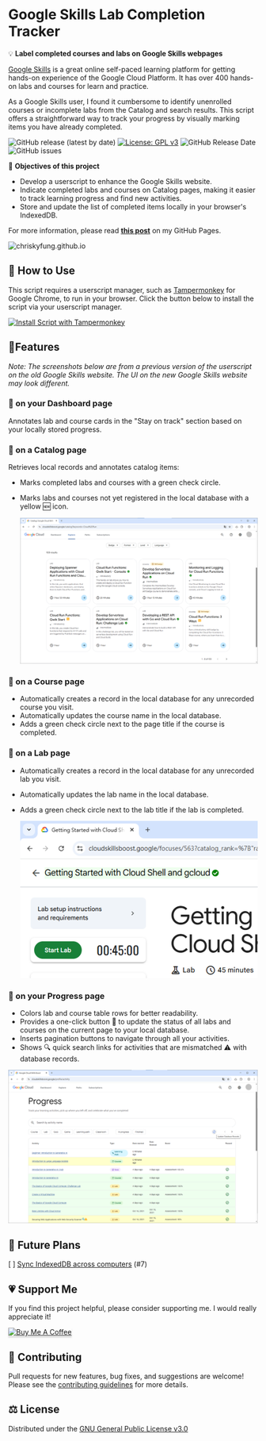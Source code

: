 # Google Skills Lab Completion Tracker

💡 **Label completed courses and labs on Google Skills webpages**

[Google Skills](https://www.skills.google) is a great online self-paced learning platform for getting hands-on experience of the Google Cloud Platform. It has over 400 hands-on labs and courses for learn and practice.

As a Google Skills user, I found it cumbersome to identify unenrolled courses or incomplete labs from the Catalog and search results. This script offers a straightforward way to track your progress by visually marking items you have already completed.

![GitHub release (latest by date)](https://img.shields.io/github/v/release/chriskyfung/qwiklabs-completed-labs-tracker) [![License: GPL v3](https://img.shields.io/badge/License-GPLv3-blue.svg)](https://www.gnu.org/licenses/gpl-3.0) ![GitHub Release Date
](https://img.shields.io/github/release-date/chriskyfung/qwiklabs-completed-labs-tracker) ![GitHub issues
](https://img.shields.io/github/issues-raw/chriskyfung/qwiklabs-completed-labs-tracker)

🎯 **Objectives of this project**

- Develop a userscript to enhance the Google Skills website.
- Indicate completed labs and courses on Catalog pages, making it easier to track learning progress and find new activities.
- Store and update the list of completed items locally in your browser's IndexedDB.

For more information, please read [**this post**](https://chriskyfung.github.io/blog/qwiklabs/Qwiklabs-User-Tips-for-Learning_Google_Cloud_Platform) on my GitHub Pages.

 ![chriskyfung.github.io](https://img.shields.io/website?down_message=offline&up_message=online&url=https%3A%2F%2Fchriskyfung.github.io%2Fblog%2Fqwiklabs%2Fuserscript-for-labelling-completed-qwiklabs)

## 🛴 How to Use

This script requires a userscript manager, such as [Tampermonkey](https://chrome.google.com/webstore/detail/tampermonkey/dhdgffkkebhmkfjojejmpbldmpobfkfo) for Google Chrome, to run in your browser. Click the button below to install the script via your userscript manager.

[![Install Script with Tampermonkey](https://img.shields.io/badge/-Install%20Script-brightgreen?color=green&logo=tampermonkey&style=for-the-badge)](https://github.com/chriskyfung/qwiklabs-completed-labs-tracker/raw/main/qwiklabs-explorer.user.js)

## 🎠Features

*Note: The screenshots below are from a previous version of the userscript on the old Google Skills website. The UI on the new Google Skills website may look different.*

### 🌈 on your Dashboard page

Annotates lab and course cards in the "Stay on track" section based on your locally stored progress.

### 🌈 on a Catalog page

Retrieves local records and annotates catalog items:

- Marks completed labs and courses with a green check circle.
- Marks labs and courses not yet registered in the local database with a yellow 🆕 icon.

  ![Screenshot of a Catalog page](screenshots/v3.x/cloudskillsboost-tracker-catalog-page-demo.png)

### 🌈 on a Course page

- Automatically creates a record in the local database for any unrecorded course you visit.
- Automatically updates the course name in the local database.
- Adds a green check circle next to the page title if the course is completed.

### 🌈 on a Lab page

- Automatically creates a record in the local database for any unrecorded lab you visit.
- Automatically updates the lab name in the local database.
- Adds a green check circle next to the lab title if the lab is completed.

  ![Screenshot of a Lab header](screenshots/v3.x/cloudskillsboost-tracker-lab-page-demo.png)

### 🌈 on your Progress page

- Colors lab and course table rows for better readability.
- Provides a one-click button 🔄 to update the status of all labs and courses on the current page to your local database.
- Inserts pagination buttons to navigate through all your activities.
- Shows 🔍 quick search links for activities that are mismatched ⚠ with database records.

![Screenshot of a Progress page](screenshots/v3.x/cloudskillsboost-tracker-progress-page-demo.png)

## 👀 Future Plans

[ ] [Sync IndexedDB across computers](https://github.com/chriskyfung/qwiklabs-completed-labs-tracker/issues/7) (#7)

## 💗 Support Me

If you find this project helpful, please consider supporting me. I would really appreciate it!

<a href="https://www.buymeacoffee.com/chrisfungky"><img src="https://www.buymeacoffee.com/assets/img/custom_images/orange_img.png" alt="Buy Me A Coffee" style="height: 41px !important;width: 174px !important;box-shadow: 0px 3px 2px 0px rgba(190, 190, 190, 0.5) !important;-webkit-box-shadow: 0px 3px 2px 0px rgba(190, 190, 190, 0.5) !important;" target="_blank"></a>

## 🤝 Contributing

Pull requests for new features, bug fixes, and suggestions are welcome! Please see the [contributing guidelines](.github/CONTRIBUTING.md) for more details.

## ⚖ License

Distributed under the [GNU General Public License v3.0](LICENSE)